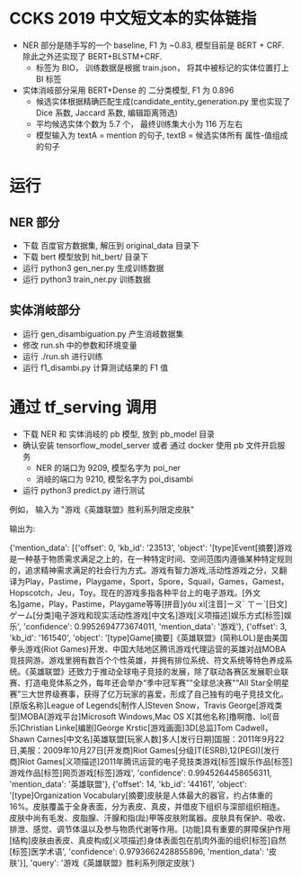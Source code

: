 # CCKS 2019 中文短文本的实体链指

* NER 部分是随手写的一个 baseline, F1 为 ~0.83, 模型目前是 BERT + CRF.  除此之外还实现了 BERT+BLSTM+CRF.    
    * 标签为 BIO， 训练数据是根据 train.json， 将其中被标记的实体位置打上 BI 标签    
* 实体消岐部分采用 BERT+Dense 的 二分类模型, F1 为 0.896
    * 候选实体根据精确匹配生成(candidate_entity_generation.py 里也实现了 Dice 系数, Jaccard 系数, 编辑距离筛选)    
    * 平均候选实体个数为 5.7 个， 最终训练集大小为 116 万左右    
    * 模型输入为 textA = mention 的句子, textB = 候选实体所有 属性-值组成的句子

# 运行

## NER 部分

* 下载 百度官方数据集, 解压到 original_data 目录下    
* 下载 bert 模型放到 hit_bert/ 目录下    
* 运行 python3 gen_ner.py 生成训练数据    
* 运行 python3 train_ner.py 训练数据

## 实体消岐部分

* 运行 gen_disambiguation.py 产生消岐数据集    
* 修改 run.sh 中的参数和环境变量    
* 运行 ./run.sh 进行训练    
* 运行 f1_disambi.py 计算测试结果的 F1 值

# 通过 tf_serving 调用

* 下载 NER 和 实体消岐的 pb 模型, 放到 pb_model 目录    
* 确认安装 tensorflow_model_server 或者 通过 docker 使用 pb 文件开启服务    
    * NER 的端口为 9209, 模型名字为 poi_ner    
    * 消岐的端口为 9210, 模型名字为 poi_disambi    
* 运行 python3 predict.py 进行测试

例如， 输入为 "游戏《英雄联盟》胜利系列限定皮肤"

输出为: 

{'mention_data': [{'offset': 0, 'kb_id': '23513', 'object': '[type]Event[摘要]游戏是一种基于物质需求满足之上的，在一种特定时间、空间范围内遵循某种特定规则的，追求精神需求满足的社会行为方式。游戏有智力游戏,活动性游戏之分，又翻译为Play，Pastime，Playgame，Sport，Spore，Squail，Games，Gamest，Hopscotch，Jeu，Toy。现在的游戏多指各种平台上的电子游戏。[外文名]game，Play，Pastime，Playgame等等[拼音]yóu xì[注音]ㄧㄡˊ ㄒㄧˋ[日文]ゲーム[分类]电子游戏和现实活动性游戏[中文名]游戏[义项描述]娱乐方式[标签]娱乐', 'confidence': 0.9952694773674011, 'mention_data': '游戏'}, {'offset': 3, 'kb_id': '161540', 'object': '[type]Game[摘要]《英雄联盟》(简称LOL)是由美国拳头游戏(Riot Games)开发、中国大陆地区腾讯游戏代理运营的英雄对战MOBA竞技网游。游戏里拥有数百个个性英雄，并拥有排位系统、符文系统等特色养成系统。《英雄联盟》还致力于推动全球电子竞技的发展，除了联动各赛区发展职业联赛、打造电竞体系之外，每年还会举办“季中冠军赛”“全球总决赛”“All Star全明星赛”三大世界级赛事，获得了亿万玩家的喜爱，形成了自己独有的电子竞技文化。[原版名称]League of Legends[制作人]Steven Snow，Travis George[游戏类型]MOBA[游戏平台]Microsoft Windows,Mac OS X[其他名称]撸啊撸、lol[音乐]Christian Linke[编剧]George Krstic[游戏画面]3D[总监]Tom Cadwell，Shawn Carnes[中文名]英雄联盟[玩家人数]多人[发行日期]国服：2011年9月22日,美服：2009年10月27日[开发商]Riot Games[分级]T(ESRB),12(PEGI)[发行商]Riot Games[义项描述]2011年腾讯运营的电子竞技类游戏[标签]娱乐作品[标签]游戏作品[标签]网页游戏[标签]游戏', 'confidence': 0.9945264458656311, 'mention_data': '英雄联盟'}, {'offset': 14, 'kb_id': '44161', 'object': '[type]Organization Vocabulary[摘要]皮肤是人体最大的器官，约占体重的16%。皮肤覆盖于全身表面，分为表皮、真皮，并借皮下组织与深部组织相连。皮肤中尚有毛发、皮脂腺、汗腺和指(趾)甲等皮肤附属器。皮肤具有保护、吸收、排泄、感觉、调节体温以及参与物质代谢等作用。[功能]具有重要的屏障保护作用[结构]皮肤由表皮、真皮构成[义项描述]身体表面包在肌肉外面的组织[标签]自然[标签]医学术语', 'confidence': 0.9793662428855896, 'mention_data': '皮肤'}], 'query': '游戏《英雄联盟》胜利系列限定皮肤'}

